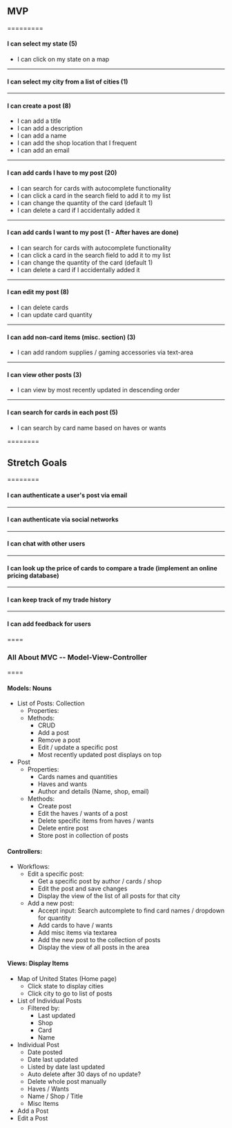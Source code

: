 
## MVP
=========
#### I can select my state (5)
* I can click on my state on a map

---- 

#### I can select my city from a list of cities (1)

----
 
#### I can create a post (8)
* I can add a title
* I can add a description
* I can add a name
* I can add the shop location that I frequent
* I can add an email

---- 

#### I can add cards I have to my post (20)
* I can search for cards with autocomplete functionality
* I can click a card in the search field to add it to my list
* I can change the quantity of the card (default 1)
* I can delete a card if I accidentally added it

---- 

#### I can add cards I want to my post (1 - After haves are done)
* I can search for cards with autocomplete functionality
* I can click a card in the search field to add it to my list
* I can change the quantity of the card (default 1)
*  I can delete a card if I accidentally added it

---- 

#### I can edit my post (8)
* I can delete cards
* I can update card quantity

---- 

#### I can add non-card items (misc. section) (3)
* I can add random supplies / gaming accessories via text-area

---- 

#### I can view other posts (3)
* I can view by most recently updated in descending order

----
 
#### I can search for cards in each post (5)
* I can search by card name based on haves or wants

========
## Stretch Goals
========

#### I can authenticate a user's post via email

----

#### I can authenticate via social networks

----

#### I can chat with other users

---- 

#### I can look up the price of cards to compare a trade (implement an online pricing database)

---- 

#### I can keep track of my trade history

---- 

#### I can add feedback for users

====
### All About MVC -- Model-View-Controller
====
#### Models: Nouns

* List of Posts: Collection
  * Properties:
  * Methods:
    * CRUD
    * Add a post
    * Remove a post
    * Edit / update a specific post
    * Most recently updated post displays on top
* Post
  * Properties:
    * Cards names and quantities
    * Haves and wants
    * Author and details (Name, shop, email)
  * Methods:
    * Create post
    * Edit the haves / wants of a post
    * Delete specific items from haves / wants
    * Delete entire post
    * Store post in collection of posts

#### Controllers:

* Workflows:
  * Edit a specific post:
    * Get a specific post by author / cards / shop
    * Edit the post and save changes
    * Display the view of the list of all posts for that city
  * Add a new post:
    * Accept input: Search autcomplete to find card names / dropdown for quantity
    * Add cards to have / wants
    * Add misc items via textarea 
    * Add the new post to the collection of posts
    * Display the view of all posts in the area

#### Views: Display Items

* Map of United States (Home page)
  * Click state to display cities
  * Click city to go to list of posts
* List of Individual Posts
  * Filtered by:
    * Last updated
    * Shop
    * Card
    * Name
* Individual Post
  * Date posted
  * Date last updated
  * Listed by date last updated
  * Auto delete after 30 days of no update?
  * Delete whole post manually
  * Haves / Wants
  * Name / Shop / Title
  * Misc Items
* Add a Post
* Edit a Post


